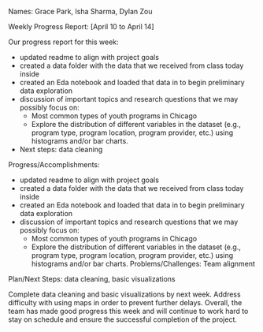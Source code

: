 Names: Grace Park, Isha Sharma, Dylan Zou

Weekly Progress Report: [April 10 to April 14]

Our progress report for this week: 
- updated readme to align with project goals
- created a data folder with the data that we received from class today inside
- created an Eda notebook and loaded that data in to begin preliminary data exploration
- discussion of important topics and research questions that we may possibly focus on:
    - Most common types of youth programs in Chicago
    - Explore the distribution of different variables in the dataset (e.g., program type, program location, program provider, etc.) using histograms and/or bar charts.
- Next steps: data cleaning

Progress/Accomplishments:

- updated readme to align with project goals
- created a data folder with the data that we received from class today inside
- created an Eda notebook and loaded that data in to begin preliminary data exploration
- discussion of important topics and research questions that we may possibly focus on:
    - Most common types of youth programs in Chicago
    - Explore the distribution of different variables in the dataset (e.g., program type, program location, program provider, etc.) using histograms and/or bar charts.
Problems/Challenges: Team alignment

Plan/Next Steps: data cleaning, basic visualizations

Complete data cleaning and basic visualizations by next week.
Address difficulty with using maps in order to prevent further delays.
Overall, the team has made good progress this week and will continue to work hard to stay on schedule and ensure the successful completion of the project.
